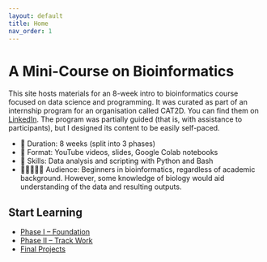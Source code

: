 ```yaml
---
layout: default
title: Home
nav_order: 1
---
```


# A Mini-Course on Bioinformatics

This site hosts materials for an 8-week intro to bioinformatics course focused on data science and programming. It was curated as part of an internship program for an organisation called CAT2D. You can find them on [LinkedIn](https://www.linkedin.com/company/computer-aided-therapeutic-discovery-and-design-group/about/). The program was partially guided (that is, with assistance to participants), but I designed its content to be easily self-paced.

- 📅 Duration: 8 weeks (split into 3 phases)  
- 🎥 Format: YouTube videos, slides, Google Colab notebooks  
- 🧠 Skills: Data analysis and scripting with Python and Bash
- 👩🏽‍🤝‍👩🏼 Audience: Beginners in bioinformatics, regardless of academic background. However, some knowledge of biology would aid understanding of the data and resulting outputs.

## Start Learning

- [Phase I – Foundation](./phase1.md)
- [Phase II – Track Work](./phase2.md)
- [Final Projects](./projects.md)
